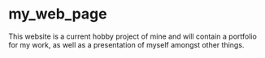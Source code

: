 # my_web_page
This website is a current hobby project of mine and will contain a portfolio for my work, as well as a presentation of myself amongst other things.


